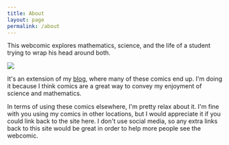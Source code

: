 ```yaml
---
title: About
layout: page
permalink: /about
---
```


This webcomic explores mathematics, science, and the life of a student trying to wrap his head around both.

![](/handwaving/assets/img/About.png)

It's an extension of my [blog](https://jeremycote.me), where many of these comics end up. I'm doing it because I think comics are a great way to convey my enjoyment of science and mathematics.

In terms of using these comics elsewhere, I'm pretty relax about it. I'm fine with you using my comics in other locations, but I would appreciate it if you could link back to the site here. I don't use social media, so any extra links back to this site would be great in order to help more people see the webcomic.
